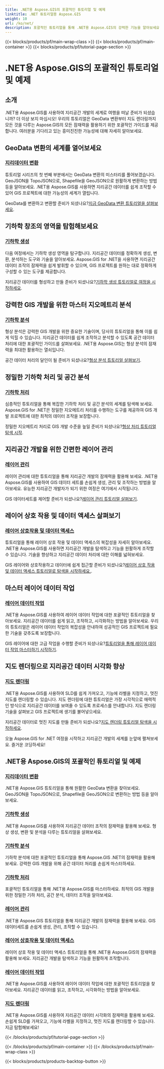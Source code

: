 ```yaml
---
title: .NET용 Aspose.GIS의 포괄적인 튜토리얼 및 예제
linktitle: .NET 튜토리얼용 Aspose.GIS
weight: 10
url: /ko/net/
description: 포괄적인 튜토리얼을 통해 .NET용 Aspose.GIS의 강력한 기능을 알아보세요. GeoData 변환, 지오메트리 생성, 분석, 레이어 관리 등을 마스터하세요.
---
```


{{< blocks/products/pf/main-wrap-class >}}
{{< blocks/products/pf/main-container >}}
{{< blocks/products/pf/tutorial-page-section >}}

# .NET용 Aspose.GIS의 포괄적인 튜토리얼 및 예제


## 소개

.NET용 Aspose.GIS를 사용하여 지리공간 개발의 세계로 여행을 떠날 준비가 되셨습니까? 더 이상 보지 마십시오! 우리의 튜토리얼은 GeoData 변환부터 지도 렌더링까지 모든 것을 다루는 Aspose.GIS의 모든 잠재력을 활용하기 위한 포괄적인 가이드를 제공합니다. 여러분을 기다리고 있는 흥미진진한 가능성에 대해 자세히 알아보세요.

## GeoData 변환의 세계를 열어보세요

### [지리데이터 변환](./geo-data-conversion/)

튜토리얼 시리즈의 첫 번째 부분에서는 GeoData 변환의 미스터리를 풀어보겠습니다. GeoJSON을 TopoJSON으로, Shapefile을 GeoJSON으로 원활하게 변환하는 방법 등을 알아보세요. .NET용 Aspose.GIS를 사용하면 지리공간 데이터를 쉽게 조작할 수 있어 GIS 프로젝트에 대한 가능성의 세계가 열립니다.

 GeoData를 변환하고 변환할 준비가 되셨나요?[지금 GeoData 변환 튜토리얼을 살펴보세요](./geo-data-conversion/).

## 기하학 창조의 영역을 탐험해보세요

### [기하학 생성](./geometry-creation/)

다음 여정에서는 기하학 생성 영역을 탐구합니다. 지리공간 데이터를 정확하게 생성, 변환, 분석하는 도구와 기술을 알아보세요. Aspose.GIS for .NET을 사용하면 지리공간 데이터 조작의 잠재력을 쉽게 발휘할 수 있으며, GIS 프로젝트를 원하는 대로 정확하게 구성할 수 있는 도구를 제공합니다.

 지리공간 데이터를 형성하고 만들 준비가 되셨나요?[기하학 생성 튜토리얼로 여정을 시작하세요](./geometry-creation/).

## 강력한 GIS 개발을 위한 마스터 지오메트리 분석

### [기하학 분석](./geometry-analysis/)

형상 분석은 강력한 GIS 개발을 위한 중요한 기술이며, 당사의 튜토리얼을 통해 이를 쉽게 익힐 수 있습니다. 지리공간 데이터를 쉽게 조작하고 분석할 수 있도록 공간 데이터 처리에 대한 포괄적인 가이드를 살펴보세요. .NET용 Aspose.GIS는 형상 분석의 잠재력을 최대한 활용하는 열쇠입니다.

 공간 데이터 처리의 달인이 될 준비가 되셨나요?[형상 분석 튜토리얼 살펴보기](./geometry-analysis/).

## 정밀한 기하학 처리 및 공간 분석

### [기하학 처리](./geometry-processing/)

심층적인 튜토리얼을 통해 복잡한 기하학 처리 및 공간 분석의 세계를 탐색해 보세요. Aspose.GIS for .NET은 정밀한 지오메트리 처리를 수행하는 도구를 제공하여 GIS 개발 프로젝트에 대한 최적의 데이터 조작을 보장합니다.

 정밀한 지오메트리 처리로 GIS 개발 수준을 높일 준비가 되셨나요?[형상 처리 튜토리얼 탐색 시작](./geometry-processing/).

## 지리공간 개발을 위한 간편한 레이어 관리

### [레이어 관리](./layer-management/)

레이어 관리에 대한 튜토리얼을 통해 지리공간 개발의 잠재력을 활용해 보세요. .NET용 Aspose.GIS를 사용하여 GIS 데이터 세트를 손쉽게 생성, 관리 및 조작하는 방법을 알아보세요. 유능한 지리공간 개발자가 되기 위한 여정은 여기에서 시작됩니다.

 GIS 데이터세트를 제어할 준비가 되셨나요?[레이어 관리 튜토리얼 살펴보기](./layer-management/).

## 레이어 상호 작용 및 데이터 액세스 살펴보기

### [레이어 상호작용 및 데이터 액세스](./layer-interaction-and-data-access/)

튜토리얼을 통해 레이어 상호 작용 및 데이터 액세스의 복잡성을 자세히 알아보세요. .NET용 Aspose.GIS를 사용하면 지리공간 개발을 탐색하고 기능을 원활하게 조작할 수 있습니다. 기술을 향상하고 지리공간 데이터 처리에 대한 이해를 넓혀보세요.

 GIS 레이어와 상호작용하고 데이터에 쉽게 접근할 준비가 되셨나요?[레이어 상호 작용 및 데이터 액세스 튜토리얼로 탐색을 시작하세요.](./layer-interaction-and-data-access/).

## 마스터 레이어 데이터 작업

### [레이어 데이터 작업](./layer-data-operations/)

.NET용 Aspose.GIS를 사용하여 레이어 데이터 작업에 대한 포괄적인 튜토리얼을 찾아보세요. 지리공간 데이터를 쉽게 읽고, 조작하고, 시각화하는 방법을 알아보세요. 우리의 튜토리얼은 레이어 데이터 작업의 복잡성을 안내하여 성공적인 GIS 프로젝트에 필요한 기술을 갖추도록 보장합니다.

 GIS 레이어에 대한 고급 작업을 수행할 준비가 되셨나요?[튜토리얼을 통해 레이어 데이터 작업 마스터하기 시작하기](./layer-data-operations/).

## 지도 렌더링으로 지리공간 데이터 시각화 향상

### [지도 렌더링](./map-rendering/)

.NET용 Aspose.GIS를 사용하여 SLD를 쉽게 가져오고, 기능에 라벨을 지정하고, 멋진 지도를 렌더링할 수 있습니다. 지도 렌더링에 대한 튜토리얼은 가장 시각적으로 매력적인 방식으로 지리공간 데이터를 보여줄 수 있도록 프로세스를 안내합니다. 지도 렌더링 기술을 살펴보고 GIS 프로젝트에 생기를 불어넣으세요.

 지리공간 데이터로 멋진 지도를 만들 준비가 되셨나요?[지도 렌더링 튜토리얼 탐색을 시작하세요](./map-rendering/).

오늘 Aspose.GIS for .NET 여정을 시작하고 지리공간 개발의 세계를 눈앞에 펼쳐보세요. 즐거운 코딩하세요!
## .NET용 Aspose.GIS의 포괄적인 튜토리얼 및 예제 
### [지리데이터 변환](./geo-data-conversion/)
.NET용 Aspose.GIS 튜토리얼을 통해 원활한 GeoData 변환을 찾아보세요. GeoJSON을 TopoJSON으로, Shapefile을 GeoJSON으로 변환하는 방법 등을 알아보세요.
### [기하학 생성](./geometry-creation/)
.NET용 Aspose.GIS를 사용하여 지리공간 데이터 조작의 잠재력을 활용해 보세요. 형상 생성, 변환 및 분석을 다루는 튜토리얼을 살펴보세요.
### [기하학 분석](./geometry-analysis/)
기하학 분석에 대한 포괄적인 튜토리얼을 통해 Aspose.GIS .NET의 잠재력을 활용해 보세요. 강력한 GIS 개발을 위해 공간 데이터 처리를 손쉽게 마스터하세요.
### [기하학 처리](./geometry-processing/)
포괄적인 튜토리얼을 통해 .NET용 Aspose.GIS를 마스터하세요. 최적의 GIS 개발을 위한 정밀한 기하 처리, 공간 분석, 데이터 조작을 알아보세요.
### [레이어 관리](./layer-management/)
.NET용 Aspose.GIS 튜토리얼을 통해 지리공간 개발의 잠재력을 활용해 보세요. GIS 데이터세트를 손쉽게 생성, 관리, 조작할 수 있습니다. 
### [레이어 상호작용 및 데이터 액세스](./layer-interaction-and-data-access/)
레이어 상호 작용 및 데이터 액세스 튜토리얼을 통해 .NET용 Aspose.GIS의 잠재력을 활용해 보세요. 지리공간 개발을 탐색하고 기능을 원활하게 조작합니다.
### [레이어 데이터 작업](./layer-data-operations/)
.NET용 Aspose.GIS를 사용하여 레이어 데이터 작업에 대한 포괄적인 튜토리얼을 찾아보세요. 지리공간 데이터를 읽고, 조작하고, 시각화하는 방법을 알아보세요.
### [지도 렌더링](./map-rendering/)
.NET용 Aspose.GIS를 사용하여 지리공간 데이터 시각화의 잠재력을 활용해 보세요. 손쉽게 SLD를 가져오고, 기능에 라벨을 지정하고, 멋진 지도를 렌더링할 수 있습니다. 지금 탐험해보세요!

{{< /blocks/products/pf/tutorial-page-section >}}

{{< /blocks/products/pf/main-container >}}
{{< /blocks/products/pf/main-wrap-class >}}

{{< blocks/products/products-backtop-button >}}
